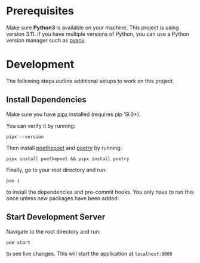 # Prerequisites

Make sure **Python3** is available on your machine. This project is using version 3.11. If you have multiple versions of Python, you can use a Python version manager such as [pyenv](https://github.com/pyenv/pyenv).

# Development

The following steps outline additional setups to work on this project.

## Install Dependencies
Make sure you have [pipx](https://pypa.github.io/pipx/) installed (requires pip 19.0+).

You can verify it by running:
```
pipx --version
```

Then install [poethepoet](https://poethepoet.natn.io/index.html) and [poetry](https://python-poetry.org/docs/master/) by running:
```
pipx install poethepoet && pipx install poetry
```
Finally, go to your root directory and run:

```
poe i
```
to install the dependencies and pre-commit hooks. You only have to run this once unless new packages have been added.
## Start Development Server

Navigate to the root directory and run:
```
poe start
```
to see live changes. This will start the application at `localhost:8000`
